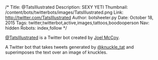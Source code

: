 /*
Title: @TatsIllustrated
Description: SEXY YETI
Thumbnail: /content/bots/twitterbots/images/TatsIllustrated.png
Link: http://twitter.com/TatsIllustrated
Author: botsheeter.py
Date: October 18, 2015
Tags: twitter,twitterbot,active,images,tattoos,boodooperson
Nav: hidden
Robots: index,follow
*/

[@TatsIllustrated](https://twitter.com/TatsIllustrated) is a Twitter bot created by [Joel McCoy](https://twitter.com/BooDooPERSON). 

A Twitter bot that takes tweets generated by [@knuckle_tat](https://twitter.com/knuckle_tat) and superimposes the text over an image of knuckles.

